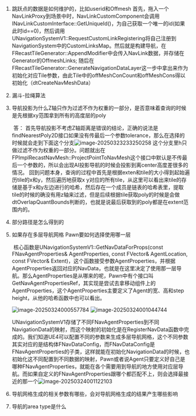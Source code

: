 1. 跳跃点的数据是如何维护的，比如userid和Offmesh
        首先，拖入一个NavLinkProxy到场景中时，NavLinkCustomComponent会调用INavLinkCustomInterface::GetUniqueId()，为自己获取一个唯一的id(如果此时id==0)，然后调用UNavigationSystemV1::RequestCustomLinkRegistering将自己注册到NavigationSystem中的CustomLinksMap。然后就是构建导航，在FRecastTileGenerator::AppendModifier中会传入NavLink数据，并存储在Generator的OffmeshLinks; 随后在FRecastTileGenerator::GenerateNavigationDataLayer这一步中拿出来作为初始化对应Tile参数，由此Tile中的offMeshConCount和offMeshCons得以初始化（dtCreateNavMeshData）
    
2. 漏斗-拉绳算法

3. 导航投影为什么Z轴只作为过滤不作为权重的一部分，是否意味着查询的时候是先根据xy范围拿到所有的高度层的poly

    ​	答： 首先导航投影不考虑Z轴距离是错误的结论，正确的说法是findNearestPoly2D接口如果没有传最后一个参数tolerance，那么在选择的时候就会走到下面这个分支![image-20250323233250258](D:\WPS\MyNote-main\noteImage\image-20250323233250258.png)
    ​	  这个分支里h只做过滤不作为权重的一部分。问题就出在FPImplRecastNavMesh::ProjectPointToNavMesh这个接口中默认是不传最后一个参数的，所以会出现AI投影导航的时候会投影到离center高度差很多的情况。 回到问题本身，查询的过程中首先是根据exten和tile的大小得到起始遍历tile的x和y，然后遍历地获取x y对应的所有tile，从这里可以看出来tile的存储是基于x和y左边进行的哈希，然后存在一个成员是链表的哈希表里，提取tile的时候的确没有用z轴来过滤，但是后续根据tile获取poly的时候是会做dtOverlapQuantBounds判断的，也就是说最后获取到的poly都是在extent范围内的。

4. 部分路径是怎么得到的

5. 如果存在多层导航网格 Pawn要如何选择使用哪一层

    ​	核心函数是UNavigationSystemV1::GetNavDataForProps(const FNavAgentProperties& AgentProperties, const FVector& AgentLocation, const FVector& Extent)，这个函数接受参数AgentProperties，并根据AgentProperties返回对应的NavData，也就是在这里决定了使用那一层导航。那么AgentProperties是从哪来的呢，Pawn中有个接口叫GetNavAgentPropertiesRef，其实现是尝试去拿移动组件上的AgentProperties，这个AgentProperties主要定义了Agent的宽、高和step height，从他的哈希函数中也可以看出。

    ![image-20250324000557784](D:\WPS\MyNote-main\noteImage\image-20250324000557784.png)
    ![image-20250324001044744](D:\WPS\MyNote-main\noteImage\image-20250324001044744.png)

    ​		UNavigationSystemV1存储了不同FNavAgentProperties到不同NavigationData的映射，而这个映射的初始化是在RegisterNavData函数中完成的。我们知道UE4可以配置不同的参数来生成多层导航网格，这个不同参数其实对应的是结构体FNavDataConfig，而FNavDataConfig是FNavAgentProperties的子类，这样就能在初始化NavigationData的时候，也初始化这不同配置到不同数据的映射，Pawn或者说Agent只要定义好自己是哪种FNavAgentProperties，就能在各个需要用到导航的地方使用对应层导航。而如果自定义的FNavAgentProperties跟哪个都匹配不上，则会选择最接近的那一个![image-20250324001122103](D:\WPS\MyNote-main\noteImage\image-20250324001122103.png)

6. 导航网格生成的相关参数有哪些，会对导航网格生成的结果产生哪些影响

7. 导航的area type是什么

